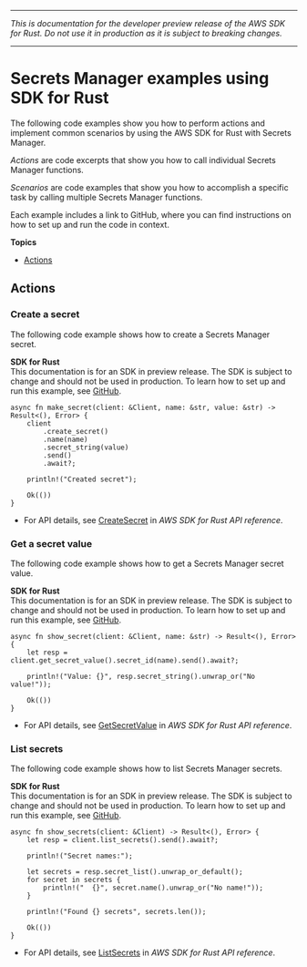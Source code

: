 --------

 *This is documentation for the developer preview release of the AWS SDK for Rust\. Do not use it in production as it is subject to breaking changes\.* 

--------

# Secrets Manager examples using SDK for Rust<a name="rust_secrets-manager_code_examples"></a>

The following code examples show you how to perform actions and implement common scenarios by using the AWS SDK for Rust with Secrets Manager\.

*Actions* are code excerpts that show you how to call individual Secrets Manager functions\.

*Scenarios* are code examples that show you how to accomplish a specific task by calling multiple Secrets Manager functions\.

Each example includes a link to GitHub, where you can find instructions on how to set up and run the code in context\.

**Topics**
+ [Actions](#w14aac14b9c67c13)

## Actions<a name="w14aac14b9c67c13"></a>

### Create a secret<a name="secrets-manager_CreateSecret_rust_topic"></a>

The following code example shows how to create a Secrets Manager secret\.

**SDK for Rust**  
This documentation is for an SDK in preview release\. The SDK is subject to change and should not be used in production\.
 To learn how to set up and run this example, see [GitHub](https://github.com/awsdocs/aws-doc-sdk-examples/tree/main/rust_dev_preview/secretsmanager#code-examples)\. 
  

```
async fn make_secret(client: &Client, name: &str, value: &str) -> Result<(), Error> {
    client
        .create_secret()
        .name(name)
        .secret_string(value)
        .send()
        .await?;

    println!("Created secret");

    Ok(())
}
```
+  For API details, see [CreateSecret](https://docs.rs/releases/search?query=aws-sdk) in *AWS SDK for Rust API reference*\. 

### Get a secret value<a name="secrets-manager_GetSecretValue_rust_topic"></a>

The following code example shows how to get a Secrets Manager secret value\.

**SDK for Rust**  
This documentation is for an SDK in preview release\. The SDK is subject to change and should not be used in production\.
 To learn how to set up and run this example, see [GitHub](https://github.com/awsdocs/aws-doc-sdk-examples/tree/main/rust_dev_preview/secretsmanager#code-examples)\. 
  

```
async fn show_secret(client: &Client, name: &str) -> Result<(), Error> {
    let resp = client.get_secret_value().secret_id(name).send().await?;

    println!("Value: {}", resp.secret_string().unwrap_or("No value!"));

    Ok(())
}
```
+  For API details, see [GetSecretValue](https://docs.rs/releases/search?query=aws-sdk) in *AWS SDK for Rust API reference*\. 

### List secrets<a name="secrets-manager_ListSecrets_rust_topic"></a>

The following code example shows how to list Secrets Manager secrets\.

**SDK for Rust**  
This documentation is for an SDK in preview release\. The SDK is subject to change and should not be used in production\.
 To learn how to set up and run this example, see [GitHub](https://github.com/awsdocs/aws-doc-sdk-examples/tree/main/rust_dev_preview/secretsmanager#code-examples)\. 
  

```
async fn show_secrets(client: &Client) -> Result<(), Error> {
    let resp = client.list_secrets().send().await?;

    println!("Secret names:");

    let secrets = resp.secret_list().unwrap_or_default();
    for secret in secrets {
        println!("  {}", secret.name().unwrap_or("No name!"));
    }

    println!("Found {} secrets", secrets.len());

    Ok(())
}
```
+  For API details, see [ListSecrets](https://docs.rs/releases/search?query=aws-sdk) in *AWS SDK for Rust API reference*\. 